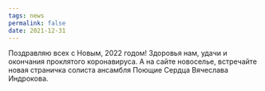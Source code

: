 ```yaml
---
tags: news
permalink: false
date: 2021-12-31
---
```

Поздравляю всех с Новым, 2022 годом! Здоровья нам, удачи и окончания проклятого коронавируса. А на сайте новоселье, встречайте новая страничка солиста ансамбля Поющие Сердца Вячеслава Индрокова.
